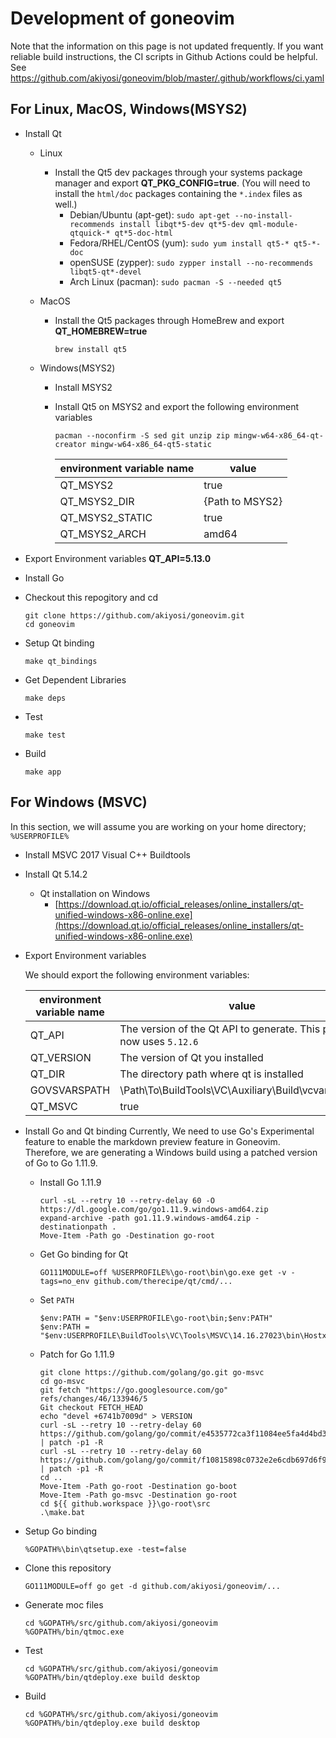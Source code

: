 Development of goneovim
=======================
Note that the information on this page is not updated frequently. If you want reliable build instructions, the CI scripts in Github Actions could be helpful.
See https://github.com/akiyosi/goneovim/blob/master/.github/workflows/ci.yaml

## For Linux, MacOS, Windows(MSYS2)
  * Install Qt
    
    - Linux
      - Install the Qt5 dev packages through your systems package manager and export **QT_PKG_CONFIG=true**. (You will need to install the `html/doc` packages containing the `*.index` files as well.)
        - Debian/Ubuntu (apt-get): `sudo apt-get --no-install-recommends install libqt*5-dev qt*5-dev qml-module-qtquick-* qt*5-doc-html`
        - Fedora/RHEL/CentOS (yum): `sudo yum install qt5-* qt5-*-doc`
        - openSUSE (zypper): `sudo zypper install --no-recommends libqt5-qt*-devel`
        - Arch Linux (pacman): `sudo pacman -S --needed qt5`
    
    - MacOS
      - Install the Qt5 packages through HomeBrew and export **QT_HOMEBREW=true**

        ```
        brew install qt5
        ```

    - Windows(MSYS2)
      - Install MSYS2
      - Install Qt5 on MSYS2 and export the following environment variables

        ```
        pacman --noconfirm -S sed git unzip zip mingw-w64-x86_64-qt-creator mingw-w64-x86_64-qt5-static
        ```

        | environment variable name | value |
        | ------------------ | --------------- |
        | QT_MSYS2           | true            |
        | QT_MSYS2_DIR       | {Path to MSYS2} |
        | QT_MSYS2_STATIC    | true            |
        | QT_MSYS2_ARCH      | amd64           |
  

  * Export Environment variables **QT_API=5.13.0**

  * Install Go

  * Checkout this repogitory and cd
    
    ```
    git clone https://github.com/akiyosi/goneovim.git
    cd goneovim
    ```


  * Setup Qt binding

    ```
    make qt_bindings
    ```


  * Get Dependent Libraries
    
    ```
    make deps
    ```

  * Test

    ```
    make test
    ```

  * Build

    ```
    make app
    ```



## For Windows (MSVC)

  In this section, we will assume you are working on your home directory; `%USERPROFILE%`

  * Install MSVC 2017 Visual C++ Buildtools

  * Install Qt 5.14.2
  
    - Qt installation on Windows
      - [https://download.qt.io/official_releases/online_installers/qt-unified-windows-x86-online.exe](https://download.qt.io/official_releases/online_installers/qt-unified-windows-x86-online.exe)


  * Export Environment variables
  
    We should export the following environment variables:

    | environment variable name | value |
    | -----------------| ----- |
    | QT_API           | The version of the Qt API to generate. This project now uses `5.12.6` |
    | QT_VERSION       | The version of Qt you installed |
    | QT_DIR           | The directory path where qt is installed |
    | GOVSVARSPATH     | \Path\To\BuildTools\VC\Auxiliary\Build\vcvars64.bat |
    | QT_MSVC          | true |


  * Install Go and Qt binding
    Currently, We need to use Go's Experimental feature to enable the markdown preview feature in Goneovim.
    Therefore, we are generating a Windows build using a patched version of Go to Go 1.11.9.


    * Install Go 1.11.9

      ```
      curl -sL --retry 10 --retry-delay 60 -O https://dl.google.com/go/go1.11.9.windows-amd64.zip
      expand-archive -path go1.11.9.windows-amd64.zip -destinationpath .
      Move-Item -Path go -Destination go-root
      ```

    * Get Go binding for Qt
  
      ```
      GO111MODULE=off %USERPROFILE%\go-root\bin\go.exe get -v -tags=no_env github.com/therecipe/qt/cmd/...
      ```

    * Set `PATH`
      ```
      $env:PATH = "$env:USERPROFILE\go-root\bin;$env:PATH"
      $env:PATH = "$env:USERPROFILE\BuildTools\VC\Tools\MSVC\14.16.27023\bin\Hostx64\x64;$env:PATH"
      ```

    * Patch for Go 1.11.9

      ```
      git clone https://github.com/golang/go.git go-msvc
      cd go-msvc
      git fetch "https://go.googlesource.com/go" refs/changes/46/133946/5
      Git checkout FETCH_HEAD
      echo "devel +6741b7009d" > VERSION
      curl -sL --retry 10 --retry-delay 60 https://github.com/golang/go/commit/e4535772ca3f11084ee5fa4d4bd3a542e143b80f.patch | patch -p1 -R
      curl -sL --retry 10 --retry-delay 60 https://github.com/golang/go/commit/f10815898c0732e2e6cdb697d6f95f33f8650b4e.patch | patch -p1 -R
      cd ..
      Move-Item -Path go-root -Destination go-boot
      Move-Item -Path go-msvc -Destination go-root
      cd ${{ github.workspace }}\go-root\src
      .\make.bat
      ```

  * Setup Go binding

    ```
    %GOPATH%\bin\qtsetup.exe -test=false
    ```

  * Clone this repository

    ```
    GO111MODULE=off go get -d github.com/akiyosi/goneovim/...
    ```

  * Generate moc files

    ```
    cd %GOPATH%/src/github.com/akiyosi/goneovim
    %GOPATH%/bin/qtmoc.exe
    ```

  * Test

    ```
    cd %GOPATH%/src/github.com/akiyosi/goneovim
    %GOPATH%/bin/qtdeploy.exe build desktop
    ```

  * Build

    ```
    cd %GOPATH%/src/github.com/akiyosi/goneovim
    %GOPATH%/bin/qtdeploy.exe build desktop
    ```


